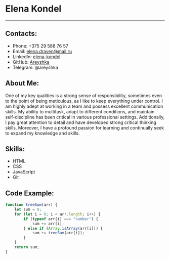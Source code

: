 # Elena Kondel
***

## Contacts:
* Phone: +375 29 588 76 57
* Email: elena.draven@mail.ru
* LinkedIn: [elena-kondel](www.linkedin.com/in/elena-kondel)
* GitHub: [Areyshka](https://github.com/Areyshka)
* Telegram: @areyshka

## About Me:
One of my key qualities is a strong sense of responsibility, sometimes even to the point of being meticulous, as I like to keep everything under control. I am highly adept at working in a team and possess excellent communication skills. My ability to multitask, adapt to different conditions, and maintain self-discipline has been critical in various professional settings. Additionally, I pay great attention to detail and have developed strong critical thinking skills. Moreover, I have a profound passion for learning and continually seek to expand my knowledge and skills.

## Skills:
* HTML
* CSS
* JavaScript
* Git

## Code Example:
```javascript
function treeSum(arr) {
    let sum = 0; 
    for (let i = 0; i < arr.length; i++) {
        if (typeof arr[i] === "number") {
            sum += arr[i];
        } else if (Array.isArray(arr[i])) {
            sum += treeSum(arr[i]);
        }
    }
    return sum;
}
```

